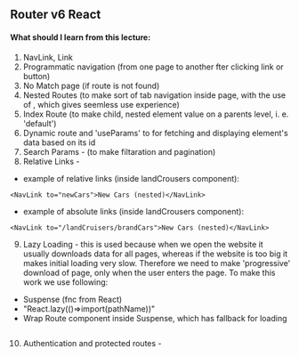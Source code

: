 ## Router v6 React
#### What should I learn from this lecture:
1. NavLink, Link
2. Programmatic navigation (from one page to another fter clicking link or button)
3. No Match page (if route is not found)
4. Nested Routes (to make sort of tab navigation inside page, with the use of <Outlet/>, which gives seemless use experience)
5. Index Route (to make child, nested element value on a parents level, i. e. 'default')
6. Dynamic route and  'useParams' to for fetching and displaying element's data based on its id
7. Search Params - (to make filtaration and pagination)
8. Relative Links - 
- example of relative links (inside landCrousers component): 
~~~
<NavLink to="newCars">New Cars (nested)</NavLink> 
~~~
- example of absolute links (inside landCrousers component):
~~~
<NavLink to="/landCruisers/brandCars">New Cars (nested)</NavLink> 
~~~

9. Lazy Loading - this is used because when we open the website it usually downloads data for all pages, whereas if the website is too big it makes initial loading very slow. Therefore we need to make 'progressive' download of page, only when the user enters the page. To make this work we use following:
- Suspense (fnc from React)
- "React.lazy(()=>import(pathName))"
- Wrap Route component inside Suspense, which has fallback for loading
~~~

~~~
10. Authentication and protected routes - 
